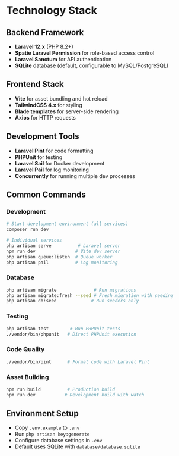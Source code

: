 # Technology Stack

## Backend Framework

-   **Laravel 12.x** (PHP 8.2+)
-   **Spatie Laravel Permission** for role-based access control
-   **Laravel Sanctum** for API authentication
-   **SQLite** database (default, configurable to MySQL/PostgreSQL)

## Frontend Stack

-   **Vite** for asset bundling and hot reload
-   **TailwindCSS 4.x** for styling
-   **Blade templates** for server-side rendering
-   **Axios** for HTTP requests

## Development Tools

-   **Laravel Pint** for code formatting
-   **PHPUnit** for testing
-   **Laravel Sail** for Docker development
-   **Laravel Pail** for log monitoring
-   **Concurrently** for running multiple dev processes

## Common Commands

### Development

```bash
# Start development environment (all services)
composer run dev

# Individual services
php artisan serve          # Laravel server
npm run dev               # Vite dev server
php artisan queue:listen  # Queue worker
php artisan pail          # Log monitoring
```

### Database

```bash
php artisan migrate              # Run migrations
php artisan migrate:fresh --seed # Fresh migration with seeding
php artisan db:seed             # Run seeders only
```

### Testing

```bash
php artisan test        # Run PHPUnit tests
./vendor/bin/phpunit   # Direct PHPUnit execution
```

### Code Quality

```bash
./vendor/bin/pint      # Format code with Laravel Pint
```

### Asset Building

```bash
npm run build          # Production build
npm run dev           # Development build with watch
```

## Environment Setup

-   Copy `.env.example` to `.env`
-   Run `php artisan key:generate`
-   Configure database settings in `.env`
-   Default uses SQLite with `database/database.sqlite`
